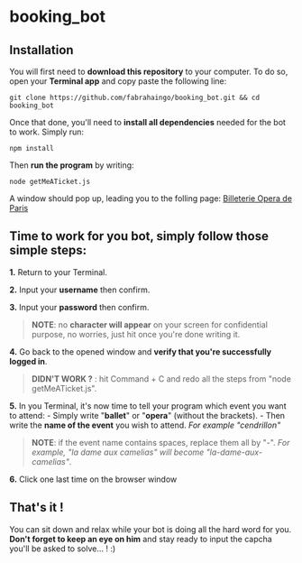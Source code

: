 # booking_bot

## Installation

You will first need to **download this repository** to your computer.
To do so, open your **Terminal app** and copy paste the following line:
```
git clone https://github.com/fabrahaingo/booking_bot.git && cd booking_bot
```

Once that done, you'll need to **install all dependencies** needed for the bot to work.
Simply run:
```
npm install
```

Then **run the program** by writing:
```
node getMeATicket.js
```

A window should pop up, leading you to the folling page: [Billeterie Opera de Paris](https://billetterie.operadeparis.fr/account/login)


## Time to work for you bot, simply follow those simple steps:

**1.** Return to your Terminal.


**2.** Input your **username** then confirm.


**3.** Input your **password** then confirm. 
> **NOTE**: no **character will appear** on your screen for confidential purpose, no worries, just hit <Enter> once you're done writing it.


**4.** Go back to the opened window and **verify that you're successfully logged in**. 
> **DIDN'T WORK ?** : hit Command + C and redo all the steps from "node getMeATicket.js".


**5.** In you Terminal, it's now time to tell your program which event you want to attend:
	- Simply write "**ballet**" or "**opera**" (without the brackets).
	- Then write the **name of the event** you wish to attend.
	*For example "cendrillon"*
> **NOTE**: if the event name contains spaces, replace them all by "-".
*For example, "la dame aux camelias" will become "la-dame-aux-camelias"*.


**6.** Click one last time on the browser window

## That's it !

You can sit down and relax while your bot is doing all the hard word for you.
**Don't forget to keep an eye on him** and stay ready to input the capcha you'll be asked to solve... ! :)
